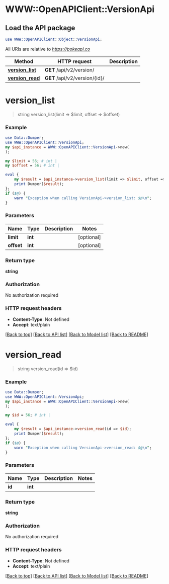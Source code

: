 # WWW::OpenAPIClient::VersionApi

## Load the API package
```perl
use WWW::OpenAPIClient::Object::VersionApi;
```

All URIs are relative to *https://pokeapi.co*

Method | HTTP request | Description
------------- | ------------- | -------------
[**version_list**](VersionApi.md#version_list) | **GET** /api/v2/version/ | 
[**version_read**](VersionApi.md#version_read) | **GET** /api/v2/version/{id}/ | 


# **version_list**
> string version_list(limit => $limit, offset => $offset)



### Example
```perl
use Data::Dumper;
use WWW::OpenAPIClient::VersionApi;
my $api_instance = WWW::OpenAPIClient::VersionApi->new(
);

my $limit = 56; # int | 
my $offset = 56; # int | 

eval {
    my $result = $api_instance->version_list(limit => $limit, offset => $offset);
    print Dumper($result);
};
if ($@) {
    warn "Exception when calling VersionApi->version_list: $@\n";
}
```

### Parameters

Name | Type | Description  | Notes
------------- | ------------- | ------------- | -------------
 **limit** | **int**|  | [optional] 
 **offset** | **int**|  | [optional] 

### Return type

**string**

### Authorization

No authorization required

### HTTP request headers

 - **Content-Type**: Not defined
 - **Accept**: text/plain

[[Back to top]](#) [[Back to API list]](../README.md#documentation-for-api-endpoints) [[Back to Model list]](../README.md#documentation-for-models) [[Back to README]](../README.md)

# **version_read**
> string version_read(id => $id)



### Example
```perl
use Data::Dumper;
use WWW::OpenAPIClient::VersionApi;
my $api_instance = WWW::OpenAPIClient::VersionApi->new(
);

my $id = 56; # int | 

eval {
    my $result = $api_instance->version_read(id => $id);
    print Dumper($result);
};
if ($@) {
    warn "Exception when calling VersionApi->version_read: $@\n";
}
```

### Parameters

Name | Type | Description  | Notes
------------- | ------------- | ------------- | -------------
 **id** | **int**|  | 

### Return type

**string**

### Authorization

No authorization required

### HTTP request headers

 - **Content-Type**: Not defined
 - **Accept**: text/plain

[[Back to top]](#) [[Back to API list]](../README.md#documentation-for-api-endpoints) [[Back to Model list]](../README.md#documentation-for-models) [[Back to README]](../README.md)

